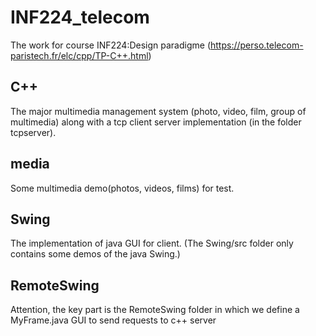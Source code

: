 # INF224_telecom
The work for course INF224:Design paradigme (https://perso.telecom-paristech.fr/elc/cpp/TP-C++.html)

## C++
The major multimedia management system (photo, video, film, group of multimedia) along with a tcp client server implementation (in the folder tcpserver).

## media
Some multimedia demo(photos, videos, films) for test.

## Swing
The implementation of java GUI for client. (The Swing/src folder only contains some demos of the java Swing.)

## RemoteSwing
Attention, the key part is the RemoteSwing folder in which we define a MyFrame.java GUI to send requests to c++ server

